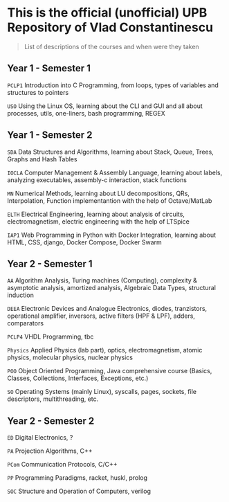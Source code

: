 # This is the official (unofficial) UPB Repository of Vlad Constantinescu
    
>List of descriptions of the courses and when were they taken


## Year 1 - Semester 1

`PCLP1` Introduction into C Programming, from loops, types of variables and structures to pointers

`USO` Using the Linux OS, learning about the CLI and GUI and all about processes, utils, one-liners, bash programming, REGEX

## Year 1 - Semester 2

`SDA` Data Structures and Algorithms, learning about Stack, Queue, Trees, Graphs and Hash Tables

`IOCLA` Computer Management & Assembly Language, learning about labels, analyzing executables, assembly-c interaction, stack functions

`MN` Numerical Methods, learning about LU decompositions, QRs, Interpolation, Function implementantion with the help of Octave/MatLab

`ELTH` Electrical Engineering, learning about analysis of circuits, electromagnetism, electric engineering with the help of LTSpice

`IAP1` Web Programming in Python with Docker Integration, learning about HTML, CSS, django, Docker Compose, Docker Swarm

## Year 2 - Semester 1

`AA` Algorithm Analysis, Turing machines (Computing), complexity & asymptotic analysis, amortized analysis, Algebraic Data Types, structural induction

`DEEA` Electronic Devices and Analogue Electronics, diodes, tranzistors, operational amplifier, inversors, active filters (HPF & LPF), adders, comparators

`PCLP4` VHDL Programming, tbc

`Physics` Applied Physics (lab part), optics, electromagnetism, atomic physics, molecular physics, nuclear physics 

`POO` Object Oriented Programming, Java comprehensive course (Basics, Classes, Collections, Interfaces, Exceptions, etc.)

`SO` Operating Systems (mainly Linux), syscalls, pages, sockets, file descriptors, multithreading, etc.

## Year 2 - Semester 2

`ED` Digital Electronics, ?

`PA` Projection Algorithms, C++

`PCom` Communication Protocols, C/C++

`PP` Programming Paradigms, racket, huskl, prolog

`SOC` Structure and Operation of Computers, verilog



